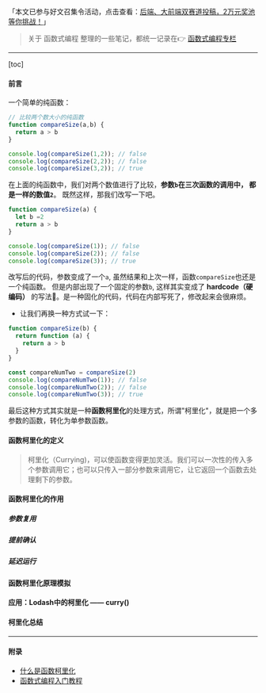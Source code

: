 <!--
 * @Date: 2021-07-19 22:27:41
 * @LastEditors: chuhongguang
-->
「本文已参与好文召集令活动，点击查看：[后端、大前端双赛道投稿，2万元奖池等你挑战！](https://juejin.cn/post/6978685539985653767)」
> 关于 函数式编程 整理的一些笔记，都统一记录在👉 [函数式编程专栏](https://juejin.cn/column/6980605101874348069)
---
[toc]
#### 前言
一个简单的纯函数：
```js
// 比较两个数大小的纯函数
function compareSize(a,b) {
  return a > b
}

console.log(compareSize(1,2)); // false
console.log(compareSize(2,2)); // false
console.log(compareSize(3,2)); // true
```
在上面的纯函数中，我们对两个数值进行了比较，**参数`b`在三次函数的调用中， 都是一样的数值`2`**。
既然这样，那我们改写一下吧。
```js
function compareSize(a) {
  let b =2
  return a > b
}

console.log(compareSize(1)); // false
console.log(compareSize(2)); // false
console.log(compareSize(3)); // true
```
改写后的代码，参数变成了一个`a`, 虽然结果和上次一样，函数`compareSize`也还是一个纯函数。
但是内部出现了一个固定的参数`b`, 这样其实变成了 **hardcode（硬编码）** 的写法🤯。是一种固化的代码，代码在内部写死了，修改起来会很麻烦。

- 让我们再换一种方式试一下：
```js
function compareSize(b) {
  return function (a) {
    return a > b
  }
}

const compareNumTwo = compareSize(2)
console.log(compareNumTwo(1)); // false
console.log(compareNumTwo(2)); // false
console.log(compareNumTwo(3)); // true
```
最后这种方式其实就是一种**函数柯里化**的处理方式，所谓"柯里化"，就是把一个多参数的函数，转化为单参数函数。
#### 函数柯里化的定义
> 柯里化（Currying)，可以使函数变得更加灵活。我们可以一次性的传入多个参数调用它；也可以只传入一部分参数来调用它，让它返回一个函数去处理剩下的参数。
#### 函数柯里化的作用
##### 参数复用
##### 提前确认
##### 延迟运行
#### 函数柯里化原理模拟
#### 应用：Lodash中的柯里化 —— curry()
#### 柯里化总结
----
#### 附录
- [什么是函数柯里化](https://www.jianshu.com/p/e4f49823185f)
- [函数式编程入门教程](https://www.ruanyifeng.com/blog/2017/02/fp-tutorial.html)